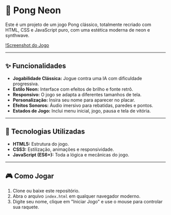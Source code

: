 # 👾 Pong Neon

Este é um projeto de um jogo Pong clássico, totalmente recriado com HTML, CSS e JavaScript puro, com uma estética moderna de neon e synthwave.

[!Screenshot do Jogo](template/imagens/tela-pong.png)


---

## ✨ Funcionalidades

- **Jogabilidade Clássica:** Jogue contra uma IA com dificuldade progressiva.
- **Estilo Neon:** Interface com efeitos de brilho e fonte retrô.
- **Responsivo:** O jogo se adapta a diferentes tamanhos de tela.
- **Personalização:** Insira seu nome para aparecer no placar.
- **Efeitos Sonoros:** Áudio imersivo para rebatidas, paredes e pontos.
- **Estados de Jogo:** Inclui menu inicial, jogo, pausa e tela de vitória.

---

## 🚀 Tecnologias Utilizadas

- **HTML5:** Estrutura do jogo.
- **CSS3:** Estilização, animações e responsividade.
- **JavaScript (ES6+):** Toda a lógica e mecânicas do jogo.

---

## 🎮 Como Jogar

1. Clone ou baixe este repositório.
2. Abra o arquivo `index.html` em qualquer navegador moderno.
3. Digite seu nome, clique em "Iniciar Jogo" e use o mouse para controlar sua raquete.
